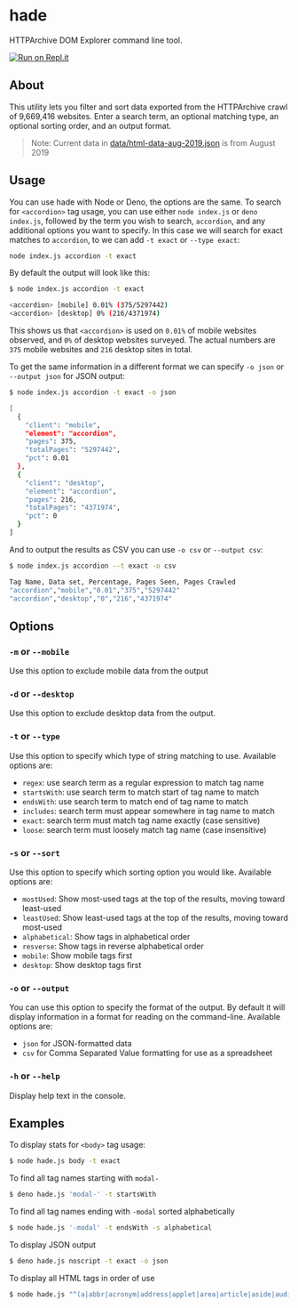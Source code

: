 # hade

HTTPArchive DOM Explorer command line tool.

[![Run on Repl.it](https://repl.it/badge/github/tomhodgins/hade)](https://repl.it/github/tomhodgins/hade)

## About

This utility lets you filter and sort data exported from the HTTPArchive crawl of 9,669,416 websites. Enter a search term, an optional matching type, an optional sorting order, and an output format.

> Note: Current data in [data/html-data-aug-2019.json](data/html-data-aug-2019.json) is from August 2019

## Usage

You can use hade with Node or Deno, the options are the same. To search for `<accordion>` tag usage, you can use either `node index.js` or `deno index.js`, followed by the term you wish to search, `accordion`, and any additional options you want to specify. In this case we will search for exact matches to `accordion`, to we can add `-t exact` or `--type exact`:

```bash
node index.js accordion -t exact
```

By default the output will look like this:

```bash
$ node index.js accordion -t exact

<accordion> [mobile] 0.01% (375/5297442)
<accordion> [desktop] 0% (216/4371974)
```

This shows us that `<accordion>` is used on `0.01%` of mobile websites observed, and `0%` of desktop websites surveyed. The actual numbers are `375` mobile websites and `216` desktop sites in total.

To get the same information in a different format we can specify `-o json` or `--output json` for JSON output:

```bash
$ node index.js accordion -t exact -o json

[
  {
    "client": "mobile",
    "element": "accordion",
    "pages": 375,
    "totalPages": "5297442",
    "pct": 0.01
  },
  {
    "client": "desktop",
    "element": "accordion",
    "pages": 216,
    "totalPages": "4371974",
    "pct": 0
  }
]
```

And to output the results as CSV you can use `-o csv` or `--output csv`:

```bash
$ node index.js accordion --t exact -o csv

Tag Name, Data set, Percentage, Pages Seen, Pages Crawled
"accordion","mobile","0.01","375","5297442"
"accordion","desktop","0","216","4371974"
```

## Options

### `-m` or `--mobile`

Use this option to exclude mobile data from the output

### `-d` or `--desktop`

Use this option to exclude desktop data from the output.

### `-t` or `--type`

Use this option to specify which type of string matching to use. Available options are:

- `regex`: use search term as a regular expression to match tag name
- `startsWith`: use search term to match start of tag name to match
- `endsWith`: use search term to match end of tag name to match
- `includes`: search term must appear somewhere in tag name to match
- `exact`: search term must match tag name exactly
(case sensitive)
- `loose`: search term must loosely match tag name (case insensitive)

### `-s` or `--sort`

Use this option to specify which sorting option you would like. Available options are:

- `mostUsed`: Show most-used tags at the top of the results, moving toward least-used
- `leastUsed`: Show least-used tags at the top of the results, moving toward most-used
- `alphabetical`: Show tags in alphabetical order
- `resverse`: Show tags in reverse alphabetical order
- `mobile`: Show mobile tags first
- `desktop`: Show desktop tags first

### `-o` or `--output`

You can use this option to specify the format of the output. By default it will display information in a format for reading on the command-line. Available options are:

- `json` for JSON-formatted data
- `csv` for Comma Separated Value formatting for use as a spreadsheet

### `-h` or `--help`

Display help text in the console.

## Examples

To display stats for `<body>` tag usage:

```bash
$ node hade.js body -t exact
```

To find all tag names starting with `modal-`

```bash
$ deno hade.js 'modal-' -t startsWith
```

To find all tag names ending with `-modal` sorted alphabetically

```bash
$ node hade.js '-modal' -t endsWith -s alphabetical
```

To display JSON output

```bash
$ deno hade.js noscript -t exact -o json
```

To display all HTML tags in order of use

```bash
$ node hade.js "^(a|abbr|acronym|address|applet|area|article|aside|audio|b|base|basefont|bdi|bdo|bgsound|big|blockquote|body|br|button|canvas|caption|center|cite|code|col|colgroup|command|content|data|datalist|dd|del|details|dfn|dir|dialog|div|dl|dt|em|embed|fieldset|figcaption|figure|font|footer|form|frame|frameset|h1|h2|h3|h4|h5|h6|head|header|hgroup|hr|html|i|iframe|image|img|input|ins|kbd|keygen|label|layer|legend|li|link|listing|main|map|mark|marquee|menu|meta|meter|nav|nobr|noembed|noframes|nolayer|object|ol|optgroup|option|output|shadow|p|param|picture|plaintext|portal|pre|progress|q|rb|rp|rt|rtc|ruby|s|samp|script|section|select|slot|small|source|span|strike|strong|style|sub|summary|sup|table|tbody|td|template|textarea|tfoot|th|thead|time|title|tr|track|tt|u|ul|var|video|wbr|xmp|noscript)\\$"
```